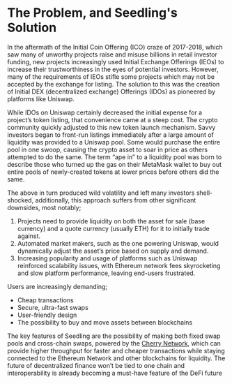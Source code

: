 # The Problem, and Seedling's Solution

In the aftermath of the Initial Coin Offering (ICO) craze of 2017-2018, which saw many of unworthy projects raise and misuse billions in retail investor funding, new projects increasingly used Initial Exchange Offerings (IEOs) to increase their trustworthiness in the eyes of potential investors. However, many of the requirements of IEOs stifle some projects which may not be accepted by the exchange for listing. The solution to this was the creation of Initial DEX (decentralized exchange) Offerings (IDOs) as pioneered by platforms like Uniswap.

While IDOs on Uniswap certainly decreased the initial expense for a project’s token listing, that convenience came at a steep cost. The crypto community quickly adjusted to this new token launch mechanism. Savvy investors began to front-run listings immediately after a large amount of liquidity was provided to a Uniswap pool. Some would purchase the entire pool in one swoop, causing the crypto asset to soar in price as others attempted to do the same. The term “ape in” to a liquidity pool was born to describe those who turned up the gas on their MetaMask wallet to buy out entire pools of newly-created tokens at lower prices before others did the same.

The above in turn produced wild volatility and left many investors shell-shocked, additionally, this approach suffers from other significant downsides, most notably;

1. Projects need to provide liquidity on both the asset for sale (base currency) and a quote currency (usually ETH) for it to initially trade against.&#x20;
2. Automated market makers, such as the one powering Uniswap, would dynamically adjust the asset’s price based on supply and demand.
3. Increasing popularity and usage of platforms such as Uniswap reinforced scalability issues, with Ethereum network fees skyrocketing and slow platform performance, leaving end-users frustrated.

Users are increasingly demanding;

* Cheap transactions
* Secure, ultra-fast swaps
* User-friendly design
* The possibility to buy and move assets between blockchains

The key features of Seedling are the possibility of making both fixed swap pools and cross-chain swaps, powered by the [Cherry Network](https://cherry.network), which can provide higher throughput for faster and cheaper transactions while staying connected to the Ethereum Network and other blockchains for liquidity. The future of decentralized finance won’t be tied to one chain and interoperability is already becoming a must-have feature of the DeFi future
